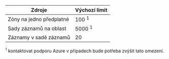 
| Zdroje  | Výchozí limit 
--- | ---
| Zóny na jedno předplatné | 100 <sup>1</sup>
| Sady záznamů na oblast| 5000 <sup>1</sup>
| Záznamy v sadě záznamů| 20

<sup>1</sup> kontaktovat podporu Azure v případech bude potřeba zvýšit tato omezení.
